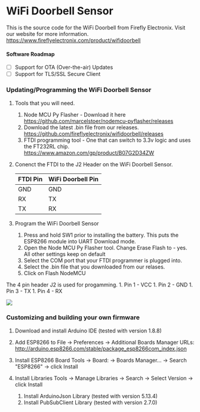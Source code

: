 # WiFi Doorbell Sensor
This is the source code for the WiFi Doorbell from Firefly Electronix. Visit our website for more information. https://www.fireflyelectronix.com/product/wifidoorbell

#### Software Roadmap
- [ ] Support for OTA (Over-the-air) Updates
- [ ] Support for TLS/SSL Secure Client

### Updating/Programming the WiFi Doorbell Sensor

1. Tools that you will need.
    1. Node MCU Py Flasher - Download it here https://github.com/marcelstoer/nodemcu-pyflasher/releases
    1. Download the latest .bin file from our releases. https://github.com/fireflyelectronix/wifidoorbell/releases
    1. FTDI programming tool - One that can switch to 3.3v logic and uses the FT232RL chip. https://www.amazon.com/gp/product/B07G2D34ZW

1. Conenct the FTDI to the J2 Header on the WiFi Doorbell Sensor. 

    | FTDI Pin | WiFi Doorbell Pin |
    | -------- | ----------------- |
    | GND      | GND               |
    | RX       | TX                |
    | TX       | RX                |

1. Program the WiFi Doorbell Sensor
    1. Press and hold SW1 prior to installing the battery. This puts the ESP8266 module into UART Download mode. 
    1. Open the Node MCU Py Flasher tool. Change Erase Flash to - yes. All other settings keep on default
    1. Select the COM port that your FTDI programmer is plugged into. 
    1. Select the .bin file that you downloaded from our relases. 
    1. Click on Flash NodeMCU
    
The 4 pin header J2 is used for progamming. 
    1. Pin 1 - VCC
    1. Pin 2 - GND
    1. Pin 3 - TX
    1. Pin 4 - RX
    
![](https://github.com/fireflyelectronix/wifidoorbell/blob/master/images/j2-pins.JPG)

### Customizing and building your own firmware

1. Download and install Arduino IDE (tested with version 1.8.8)

1.  Add ESP8266 to File -> Preferences -> Additional Boards Manager URLs: http://arduino.esp8266.com/stable/package_esp8266com_index.json

1.  Install ESP8266 Board Tools -> Board: -> Boards Manager... -> Search "ESP8266" -> click Install

1.  Install Libraries Tools -> Manage Libraries -> Search -> Select Version -> click Install
    1. Install ArduinoJson Library (tested with version 5.13.4)
    1. Install PubSubClient Library (tested with version 2.7.0)
